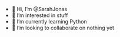 - 👋 Hi, I’m @SarahJonas
- 👀 I’m interested in stuff
- 🌱 I’m currently learning Python
- 💞️ I’m looking to collaborate on nothing yet

<!---
SarahJonas/SarahJonas is a ✨ special ✨ repository because its `README.md` (this file) appears on your GitHub profile.
You can click the Preview link to take a look at your changes.
--->
